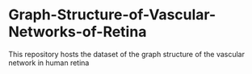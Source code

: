 # Graph-Structure-of-Vascular-Networks-of-Retina
This repository hosts the dataset of the graph structure of the vascular network in human retina

